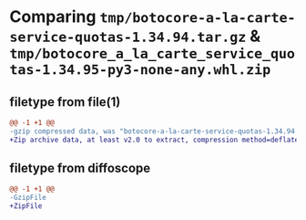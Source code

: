 # Comparing `tmp/botocore-a-la-carte-service-quotas-1.34.94.tar.gz` & `tmp/botocore_a_la_carte_service_quotas-1.34.95-py3-none-any.whl.zip`

## filetype from file(1)

```diff
@@ -1 +1 @@
-gzip compressed data, was "botocore-a-la-carte-service-quotas-1.34.94.tar", last modified: Tue Apr 30 01:01:47 2024, max compression
+Zip archive data, at least v2.0 to extract, compression method=deflate
```

## filetype from diffoscope

```diff
@@ -1 +1 @@
-GzipFile
+ZipFile
```

